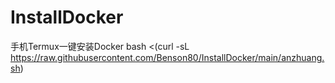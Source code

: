# InstallDocker
手机Termux一键安装Docker
bash <(curl -sL https://raw.githubusercontent.com/Benson80/InstallDocker/main/anzhuang.sh)
